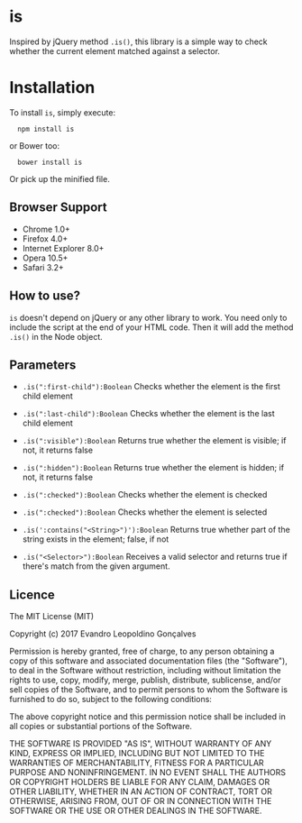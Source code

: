 # is
Inspired by jQuery method `.is()`, this library is a simple way to check whether the current element matched against a selector.

# Installation
To install `is`, simply execute:
```shell
  npm install is
```

or Bower too:
```shell
  bower install is
```

Or pick up the minified file.

## Browser Support
* Chrome 1.0+
* Firefox 4.0+
* Internet Explorer 8.0+
* Opera 10.5+
* Safari 3.2+

## How to use?
`is` doesn't depend on jQuery or any other library to work. You need only to include the script at the end of your HTML code. Then it will add the method `.is()` in the Node object.

## Parameters
* `.is(":first-child"):Boolean`
Checks whether the element is the first child element

* `.is(":last-child"):Boolean`
Checks whether the element is the last child element

* `.is(":visible"):Boolean`
Returns true whether the element is visible; if not, it returns false

* `.is(":hidden"):Boolean`
Returns true whether the element is hidden; if not, it returns false

* `.is(":checked"):Boolean`
Checks whether the element is checked

* `.is(":checked"):Boolean`
Checks whether the element is selected

* `.is(':contains("<String>")'):Boolean`
Returns true whether part of the string exists in the element; false, if not

* `.is("<Selector>"):Boolean`
Receives a valid selector and returns true if there's match from the given argument.

## Licence
The MIT License (MIT)

Copyright (c) 2017 Evandro Leopoldino Gonçalves

Permission is hereby granted, free of charge, to any person obtaining a copy
of this software and associated documentation files (the "Software"), to deal
in the Software without restriction, including without limitation the rights
to use, copy, modify, merge, publish, distribute, sublicense, and/or sell
copies of the Software, and to permit persons to whom the Software is
furnished to do so, subject to the following conditions:

The above copyright notice and this permission notice shall be included in all
copies or substantial portions of the Software.

THE SOFTWARE IS PROVIDED "AS IS", WITHOUT WARRANTY OF ANY KIND, EXPRESS OR
IMPLIED, INCLUDING BUT NOT LIMITED TO THE WARRANTIES OF MERCHANTABILITY,
FITNESS FOR A PARTICULAR PURPOSE AND NONINFRINGEMENT. IN NO EVENT SHALL THE
AUTHORS OR COPYRIGHT HOLDERS BE LIABLE FOR ANY CLAIM, DAMAGES OR OTHER
LIABILITY, WHETHER IN AN ACTION OF CONTRACT, TORT OR OTHERWISE, ARISING FROM,
OUT OF OR IN CONNECTION WITH THE SOFTWARE OR THE USE OR OTHER DEALINGS IN THE
SOFTWARE.
